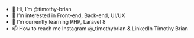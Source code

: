 - 👋 Hi, I’m @timothy-brian
- 👀 I’m interested in Front-end, Back-end, UI/UX
- 🌱 I’m currently learning  PHP, Laravel 8
- 📫 How to reach me Instagram @_timothybrian & LinkedIn Timothy Brian

<!---
timothy-brian/timothy-brian is a ✨ special ✨ repository because its `README.md` (this file) appears on your GitHub profile.
You can click the Preview link to take a look at your changes.
--->

